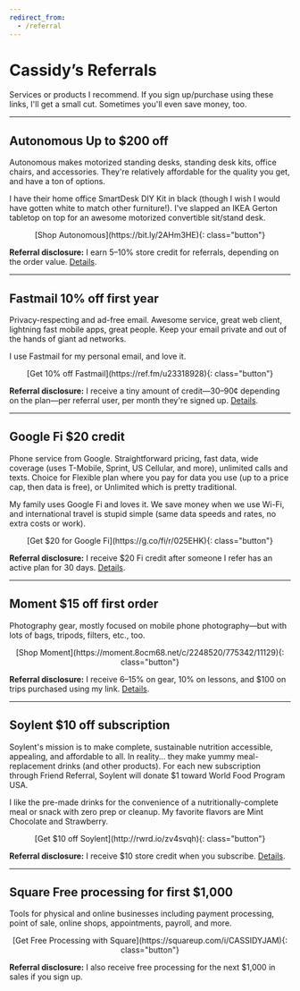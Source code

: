 ```yaml
---
redirect_from:
  - /referral
---
```


# Cassidy’s Referrals

Services or products I recommend. If you sign up/purchase using these links, I'll get a small cut. Sometimes you'll even save money, too.

---

## Autonomous **Up to $200 off**

Autonomous makes motorized standing desks, standing desk kits, office chairs, and accessories. They're relatively affordable for the quality you get, and have a ton of options.

I have their home office SmartDesk DIY Kit in black (though I wish I would have gotten white to match other furniture!). I've slapped an IKEA Gerton tabletop on top for an awesome motorized convertible sit/stand desk.

<div style="text-align: center;" markdown="1">
[Shop Autonomous](https://bit.ly/2AHm3HE){: class="button"}
</div>

**Referral disclosure:** I earn 5–10% store credit for referrals, depending on the order value. [Details](https://www.autonomous.ai/customer/referrals).

---

## Fastmail **10% off first year**

Privacy-respecting and ad-free email. Awesome service, great web client, lightning fast mobile apps, great people. Keep your email private and out of the hands of giant ad networks.

I use Fastmail for my personal email, and love it.

<div style="text-align: center;" markdown="1">
[Get 10% off Fastmail](https://ref.fm/u23318928){: class="button"}
</div>

**Referral disclosure:** I receive a tiny amount of credit—30–90¢ depending on the plan—per referral user, per month they're signed up. [Details](https://www.fastmail.com/help/account/referrals.html?u=e44940cd).

---

## Google Fi **$20 credit**

Phone service from Google. Straightforward pricing, fast data, wide coverage (uses T-Mobile, Sprint, US Cellular, and more), unlimited calls and texts. Choice for Flexible plan where you pay for data you use (up to a price cap, then data is free), or Unlimited which is pretty traditional.

My family uses Google Fi and loves it. We save money when we use Wi-Fi, and international travel is stupid simple (same data speeds and rates, no extra costs or work).

<div style="text-align: center;" markdown="1">
[Get $20 for Google Fi](https://g.co/fi/r/025EHK){: class="button"}
</div>

**Referral disclosure:** I receive $20 Fi credit after someone I refer has an active plan for 30 days. [Details](https://fi.google.com/about/referral-tos/).

---

## Moment **$15 off first order**

Photography gear, mostly focused on mobile phone photography—but with lots of bags, tripods, filters, etc., too.

<div style="text-align: center;" markdown="1">
[Shop Moment](https://moment.8ocm68.net/c/2248520/775342/11129){: class="button"}
</div>

**Referral disclosure:** I receive 6–15% on gear, 10% on lessons, and $100 on trips purchased using my link. [Details](https://www.shopmoment.com/join-the-moment-squad).

---

## Soylent **$10 off subscription**

Soylent's mission is to make complete, sustainable nutrition accessible, appealing, and affordable to all. In reality… they make yummy meal-replacement drinks (and other products). For each new subscription through Friend Referral, Soylent will donate $1 toward World Food Program USA.

I like the pre-made drinks for the convenience of a nutritionally-complete meal or snack with zero prep or cleanup. My favorite flavors are Mint Chocolate and Strawberry.

<div style="text-align: center;" markdown="1">
[Get $10 off Soylent](http://rwrd.io/zv4svqh){: class="button"}
</div>

**Referral disclosure:** I receive $10 store credit when you subscribe. [Details](https://soylent.com/pages/refer).

---

## Square **Free processing for first $1,000**

Tools for physical and online businesses including payment processing, point of sale, online shops, appointments, payroll, and more.

<div style="text-align: center;" markdown="1">
[Get Free Processing with Square](https://squareup.com/i/CASSIDYJAM){: class="button"}
</div>

**Referral disclosure:** I also receive free processing for the next $1,000 in sales if you sign up.
